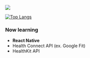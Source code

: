 <img src="https://skillicons.dev/icons?perline=8&i=ts%2Cbun%2Cpy%2Creact%2Ctailwind%2Cdiscordjs%2Candroidstudio%2Cgit"></img>

[![Top Langs](https://github-readme-stats-dun-six-48.vercel.app/api/top-langs/?username=letruxux&layout=compact)](https://github.com/anuraghazra/github-readme-stats)


### Now learning
* **React Native**
* Health Connect API (ex. Google Fit)
* HealthKit API

